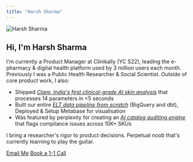 ```yaml
---
title: "Harsh Sharma"
---
```


<div class="home-avatar">
  <img src="/images/harsh-sharma.jpeg" alt="Harsh Sharma">
</div>

<h2 class="home-hero-heading">Hi, I'm <span>Harsh Sharma</span></h2>

I'm currently a Product Manager at Clinikally (YC S22), leading the e-pharmacy & digital health platform used by 3 million users each month. Previously I was a Public Health Researcher & Social Scientist. Outside of core product work, I also:

* Shipped _[Clara, India's first clinical-grade AI skin analysis](https://clara.clinikally.com/_)_ that processes 14 parameters in <5 seconds
* Built our entire _[ELT data pipeline from scratch](/posts/building-elt-pipeline-clinikally/)_ (BigQuery and dbt), Deployed & Setup Metabase for visualisation
* Was featured by perplexity for creating an _[AI catalog auditing engine](https://www.perplexity.ai/api-platform/case-studies/clinikally)_ that flags compliance issues across 10K+ SKUs

I bring a researcher's rigor to product decisions. Perpetual noob that's currently learning to play the guitar.

<div class="home-cta-section">
  <div class="btn-group btn-group--center">
    <a href="mailto:harshsharma12021@gmail.com" title="harshsharma12021@gmail.com" class="btn btn--outline btn--sm">Email Me</a>
    <a href="https://calendar.notion.so/meet/harshclinikally/hi" target="_blank" rel="noopener noreferrer" class="btn btn--outline btn--sm">Book a 1-1 Call</a>
  </div>
  
</div>
